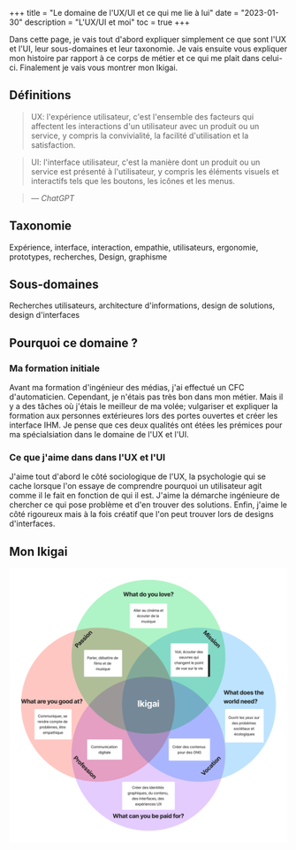 +++
title = "Le domaine de l'UX/UI et ce qui me lie à lui"
date = "2023-01-30"
description = "L'UX/UI et moi"
toc = true
+++

Dans cette page, je vais tout d'abord expliquer simplement ce que sont l'UX et l'UI, leur sous-domaines et leur taxonomie. Je vais ensuite vous expliquer mon histoire par rapport à ce corps de métier et ce qui me plait dans celui-ci. Finalement je vais vous montrer mon Ikigai.

## Définitions
> UX: l'expérience utilisateur, c'est l'ensemble des facteurs qui affectent les interactions d'un utilisateur avec un produit ou un service, y compris la convivialité, la facilité d'utilisation et la satisfaction.

>UI: l'interface utilisateur, c'est la manière dont un produit ou un service est présenté à l'utilisateur, y compris les éléments visuels et interactifs tels que les boutons, les icônes et les menus.<br>

> — <cite>ChatGPT</cite>

## Taxonomie 
Expérience, interface, interaction, empathie, utilisateurs, ergonomie, prototypes, recherches, Design, graphisme

## Sous-domaines
Recherches utilisateurs, architecture d'informations, design de solutions, design d'interfaces


## Pourquoi ce domaine ?
### Ma formation initiale
Avant ma formation d'ingénieur des médias, j'ai effectué un CFC d'automaticien. Cependant, je n'étais pas très bon dans mon métier. Mais il y a des tâches où j'étais le meilleur de ma volée; vulgariser et expliquer la formation aux personnes extérieures lors des portes ouvertes et créer les interface IHM. 
Je pense que ces deux qualités ont étées les prémices pour ma spécialsiation dans le domaine de l'UX et l'UI.

### Ce que j'aime dans dans l'UX et l'UI
J'aime tout d'abord le côté sociologique de l'UX, la psychologie qui se cache lorsque l'on essaye de comprendre pourquoi un utilisateur agit comme il le fait en fonction de qui il est. J'aime la démarche ingénieure de chercher ce qui pose problème et d'en trouver des solutions. Enfin, j'aime le côté rigoureux mais à la fois créatif que l'on peut trouver lors de designs d'interfaces.


## Mon Ikigai
![monIkigai](Ikigai.png "Mon Ikigai")

